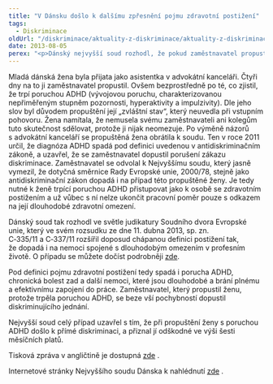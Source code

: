 ```yaml
---
title: "V Dánsku došlo k dalšímu zpřesnění pojmu zdravotní postižení"
tags:
  - Diskriminace
oldUrl: "/diskriminace/aktuality-z-diskriminace/aktuality-z-diskriminace-2013/v-dansku-doslo-k-dalsimu-zpresneni-pojmu-zdravotni-postizeni/"
date: 2013-08-05
perex: "<p>Dánský nejvyšší soud rozhodl, že pokud zaměstnavatel propustil ženu jen z toho důvodu, že trpí poruchou ADHD, dopustil se diskriminačního jednání z důvodu zdravotního postižení.</p>"
---
```


<!-- imported from the old website -->

<p class="align-blok">Mladá dánská žena byla přijata jako asistentka v advokátní kanceláři. Čtyři dny na to ji zaměstnavatel propustil. Ovšem bezprostředně po té, co zjistil, že trpí poruchou ADHD (vývojovou poruchu, charakterizovanou nepřiměřeným stupněm pozornosti, hyperaktivity a impulzivity). Dle jeho slov byl důvodem propuštění její „zvláštní stav“, který neuvedla při vstupním pohovoru. Žena namítala, že nemusela svému zaměstnavateli ani kolegům tuto skutečnost sdělovat, protože ji nijak neomezuje. Po výměně názorů s advokátní kanceláří se propuštěná žena obrátila k soudu. Ten v roce 2011 určil, že diagnóza ADHD spadá pod definici uvedenou v antidiskriminačním zákoně, a uzavřel, že se zaměstnavatel dopustil porušení zákazu diskriminace. Zaměstnavatel se odvolal k Nejvyššímu soudu, který jasně vymezil, že dotyčná směrnice Rady Evropské unie, 2000/78, stejně jako antidiskriminační zákon dopadá i na případ této propuštěné ženy. Je tedy nutné k ženě trpící poruchou ADHD přistupovat jako k osobě se zdravotním postižením a už vůbec s ní nelze ukončit pracovní poměr pouze s odkazem na její dlouhodobé zdravotní omezení.</p><p class="align-blok">Dánský soud tak rozhodl ve světle judikatury Soudního dvora Evropské unie, který ve svém rozsudku ze dne 11. dubna 2013, sp. zn. C‑335/11 a C‑337/11 rozšířil doposud chápanou definici postižení tak, že dopadá i na nemoci spojené s dlouhodobým omezením v profesním životě. O případu se můžete dočíst podrobněji <a href="https://www.ochrance.cz/diskriminace/aktuality-z-diskriminace/aktuality-z-diskriminace-2013/primerene-opatreni-pro-osobu-s-postizenim-muze-spocivat-i-ve-zkraceni-pracovni-doby/">zde</a>. </p><p class="align-blok">Pod definici pojmu zdravotní postižení tedy spadá i porucha ADHD, chronická bolest zad a další nemoci, které jsou dlouhodobé a brání plnému a efektivnímu zapojení do práce. Zaměstnavatel, který propustil ženu, protože trpěla poruchou ADHD, se beze vší pochybností dopustil diskriminujícího jednání.</p><p class="align-blok">Nejvyšší soud celý případ uzavřel s tím, že při propuštění ženy s poruchou ADHD došlo k přímé diskriminaci, a přiznal jí odškodné ve výši šesti měsíčních platů.</p><p>Tisková zpráva v angličtině je dostupná <a title="Otevření do nového okna" href="http://www.non-discrimination.net/content/media/DK-41-%286%29%20Dismissal%20ADHD%2014.06.2013.pdf" target="_blank">zde</a> .</p><p>Internetové stránky Nejvyššího soudu Dánska k nahlédnutí <a title="Otevření do nového okna" href="http://www.domstol.dk/hojesteret/nyheder/Afgorelser/Pages/BortvisningafadvokatsekretaerpaagrundafADHDvaruberettigetogudgjordeforskelsbehandling.aspx" target="_blank">zde</a> .</p>

